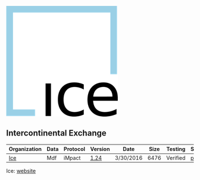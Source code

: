 ![Ice](https://github.com/Open-Markets-Initiative/Directory/blob/master/Logos/Ice.png)


## Intercontinental Exchange

|Organization | Data | Protocol | Version | Date | Size | Testing | Specification|
|--- | --- | --- | --- | --- | --- | --- | ---|
|[Ice](https://github.com/Open-Markets-Initiative/wireshark-lua/tree/master/Ice "Intercontinental Exchange Dissectors") | Mdf | iMpact | [1.24](https://github.com/Open-Markets-Initiative/wireshark-lua/blob/master/Ice/Ice.Mdf.iMpact.1.24.Script.Dissector.lua "Intercontinental Exchange 1.24 Script Dissector") | 3/30/2016 | 6476 | Verified | [pdf](https://github.com/Open-Markets-Initiative/Directory/blob/master/Specifications/Ice/Ice.Mdf.iMpact.1.24.pdf "Specification manual")|


Ice: [website](https://www.theice.com "Go to Intercontinental Exchange")

